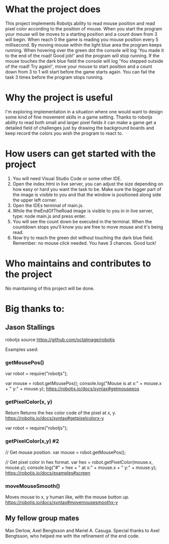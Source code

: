 
# What the project does

This project implements Robotjs ability to read mouse position and read pixel color according to the position of mouse. When you start the program your mouse will be moves to a starting position and a count down from 3 will begin. When reach 0 the game is reading you mouse position every 5 millisecond. By moving mouse within the light blue area the program keeps running. When hovering over the green dot the console will log 'You made it to the end of the road! Good job!' and the program will stop running. If the mouse touches the dark blue field the console will log 'You stepped outside of the road! Try again!', move your mouse to start position and a count down from 3 to 1 will start before the game starts again. You can fail the task 3 times before the program stops running.

# Why the project is useful

I'm exploring implementation in a situation where one would want to design some kind of fine movement skills in a game setting. Thanks to robotjs ability to read both small and larger pixel fields it can make a game get a detailed field of challenges just by drawing the background boards and keep record the colors you wish the program to react to.

# How users can get started with the project

1. You will need Visual Studio Code or some other IDE.
2. Open the index.html in live server, you can adjust the size depending on how easy or hard you want the task to be. Make sure the bigger part of the image is visible to you and that the window is positioned along side the upper left corner.
3. Open the IDEs terminal of main.js.
4. While the theEndOfTheRoad image is visible to you in in live server, type: node main.js and press enter.
6. You will see the count down be executed in the terminal. When the countdown stops you'll know you are free to move mouse and it's being read.
7. Now try to reach the green dot without touching the dark blue field. Remember: no mouse click needed. You have 3 chances. Good luck!

# Who maintains and contributes to the project

No maintaining of this project will be done.

# Big thanks to:

## Jason Stallings

robotjs source https://github.com/octalmage/robotjs

 Examples used:

### getMousePos()
var robot = require("robotjs");

var mouse = robot.getMousePos();
console.log("Mouse is at x:" + mouse.x + " y:" + mouse.y);
https://robotjs.io/docs/syntax#getmousepos 

### getPixelColor(x, y)
Return
Returns the hex color code of the pixel at x, y.
https://robotjs.io/docs/syntax#getpixelcolorx-y 

var robot = require("robotjs");

### getPixelColor(x,y) #2
// Get mouse position.
var mouse = robot.getMousePos();

// Get pixel color in hex format.
var hex = robot.getPixelColor(mouse.x, mouse.y);
console.log("#" + hex + " at x:" + mouse.x + " y:" + mouse.y);
https://robotjs.io/docs/examples#screen 

### moveMouseSmooth()
Moves mouse to x, y human like, with the mouse button up.
https://robotjs.io/docs/syntax#movemousesmoothx-y

## My fellow group mates
Max Derlow, Axel Bengtsson and Mariel A. Casuga. 
Special thanks to Axel Bengtsson, who helped me with the refinement of the end code.


